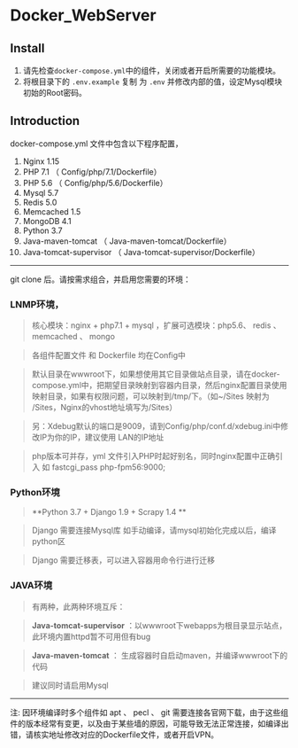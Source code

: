 # Docker_WebServer

## Install
1. 请先检查`docker-compose.yml`中的组件，关闭或者开启所需要的功能模块。   
1. 将根目录下的 `.env.example` 复制 为 `.env` 并修改内部的值，设定Mysql模块初始的Root密码。   

## Introduction  
docker-compose.yml 文件中包含以下程序配置，  

1.  Nginx 1.15   
1.  PHP 7.1 （ Config/php/7.1/Dockerfile）
1.  PHP 5.6 （ Config/php/5.6/Dockerfile）
1.  Mysql 5.7    
1.  Redis 5.0   
1.  Memcached 1.5   
1.  MongoDB  4.1 
1.  Python 3.7
1.  Java-maven-tomcat   （ Java-maven-tomcat/Dockerfile）
1.  Java-tomcat-supervisor   （ Java-tomcat-supervisor/Dockerfile） 

---  
git clone 后。请按需求组合，并启用您需要的环境：    

### LNMP环境，  
> 核心模块：nginx + php7.1 + mysql ，扩展可选模块：php5.6、 redis 、 memcached 、 mongo   

> 各组件配置文件 和 Dockerfile 均在Config中


> 默认目录在wwwroot下，如果想使用其它目录做站点目录，请在docker-compose.yml中，把期望目录映射到容器内目录，然后nginx配置目录使用映射目录，如果有权限问题，可以映射到/tmp/下。（如~/Sites 映射为 /Sites，Nginx的vhost地址填写为/Sites）    

> 另：Xdebug默认的端口是9009，请到Config/php/conf.d/xdebug.ini中修改IP为你的IP，建议使用 LAN的IP地址  
 
>  php版本可并存，yml 文件引入PHP时起好别名，同时nginx配置中正确引入 如 fastcgi_pass   php-fpm56:9000; 

### Python环境  
> **Python 3.7 + Django 1.9 + Scrapy 1.4 **  

> Django 需要连接Mysql库 如手动编译，请mysql初始化完成以后，编译python区    

> Django 需要迁移表，可以进入容器用命令行进行迁移

### JAVA环境
> 有两种，此两种环境互斥：   

> **Java-tomcat-supervisor** ：以wwwroot下webapps为根目录显示站点，此环境内置httpd暂不可用但有bug    

> **Java-maven-tomcat** ： 生成容器时自启动maven，并编译wwwroot下的代码    

> 建议同时请启用Mysql  

---  

注: 因环境编译时多个组件如 apt 、 pecl 、 git 需要连接各官网下载，由于这些组件的版本经常有变更，以及由于某些墙的原因，可能导致无法正常连接，如编译出错，请核实地址修改对应的Dockerfile文件，或者开启VPN。 
